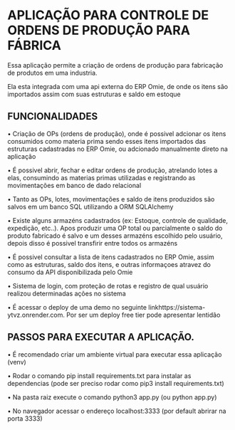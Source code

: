 <h1>APLICAÇÃO PARA CONTROLE DE ORDENS DE PRODUÇÃO PARA FÁBRICA</h1>
<p>Essa aplicação permite a criação de ordens de produção para fabricação de produtos em uma industria. </p>
<p>Ela esta integrada com uma api externa do ERP Omie, de onde os itens são importados assim com suas estruturas e saldo em estoque </p>

<h2>FUNCIONALIDADES</h2>
<p>  • Criação de OPs (ordens de produção), onde é possivel adcionar os itens consumidos como materia prima sendo esses itens importados das estruturas cadastradas no ERP Omie, ou adcionado manualmente direto na aplicação </p>
<p>  • É possivel abrir, fechar e editar ordens de produção, atrelando lotes a elas, consumindo as materias primas utilizadas e registrando as movimentações em banco de dado relacional </p>
<p>  • Tanto as OPs, lotes, movimentações e saldo de itens produzidos são salvos em um banco SQL utilizando a ORM SQLAlchemy </p>
<p>  • Existe alguns armazéns cadastrados (ex: Estoque, controle de qualidade, expedição, etc..). Apos produzir uma OP total ou parcialmente o saldo do produto fabricado é salvo e um desses armazéns escolhido pelo usuário, depois disso é possivel transfirir entre todos os armazéns </p>
<p>  • É possivel consultar a lista de itens cadastrados no ERP Omie, assim como as estruturas, saldo dos itens, e outras informaçoes atravez do consumo da API disponibilizada pelo Omie </p>
<p>  • Sistema de login, com proteção de rotas e registro de qual usuário realizou determinadas ações no sistema </p>
<p>  • É acessar o deploy de uma demo no seguinte linkhttps://sistema-ytvz.onrender.com. Por ser um deploy free tier pode apresentar lentidão </p>


<h2>PASSOS PARA EXECUTAR A APLICAÇÃO.</h2>
<p>  • É recomendado criar um ambiente virtual para executar essa aplicação (venv) </p>
<p>  • Rodar o comando pip install requirements.txt para instalar as dependencias (pode ser preciso rodar como pip3 install requirements.txt) </p>
<p>  • Na pasta raiz execute o comando python3 app.py (ou  python app.py) </p>
<p>  • No navegador acessar o endereço localhost:3333 (por default abrirar na porta 3333) </p>
  
  
 
  
